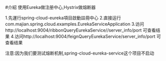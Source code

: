 #介紹
使用Eureka做注册中心,Hystrix做熔断器

1.先運行spring-cloud-eureka項目啟動註冊中心
2.直接运行com.majian.spring.cloud.examples.EurekaServiceApplication
3.访问http://localhost:9004/ribbonQueryEurekaService//server_info/port 可查看结果
4.访问http://localhost:9004/feignQueryEurekaService/server_info/port 可查看结果

注意:因为我们要测试熔断机制,spring-cloud-eureka-service这个项目不启动